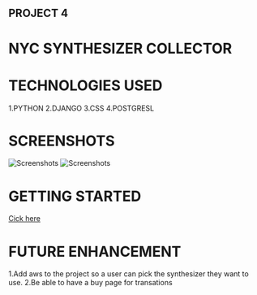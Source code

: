 ## PROJECT 4 

# NYC SYNTHESIZER COLLECTOR 

# TECHNOLOGIES USED

1.PYTHON
2.DJANGO
3.CSS
4.POSTGRESL

# SCREENSHOTS
![Screenshots](https://i.imgur.com/FkKNHg5.png)
![Screenshots](https://i.imgur.com/eegcD7r.jpg)



# GETTING STARTED

[Cick here](https://synthcreation.herokuapp.com/)

# FUTURE ENHANCEMENT

1.Add aws to the project so a user can pick the synthesizer they want to use.
2.Be able to have a buy page for transations
